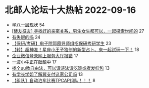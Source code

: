 # 北邮人论坛十大热帖 2022-09-16

- [学八一层现状](https://bbs.byr.cn/article/Picture/3329442) 54
- [[替友征友] 寻找好的亲密关系，男生女生都可以，一起探索世间的](https://bbs.byr.cn/article/Friends/2030303) 27
- [有失眠的吗](https://bbs.byr.cn/article/Talking/6364289) 24
- [【保研/考研】电子院郭霞导师组招保研考研学生](https://bbs.byr.cn/article/AimGraduate/1219182) 23
- [【转】超神准！星座小王子独创的新型占卜、來一起試玩一下！](https://bbs.byr.cn/article/Constellations/326533) 18
- [企业微信登录网上服务大厅报错](https://bbs.byr.cn/article/BUPTNet/107833) 17
- [一波小牛正在酝酿中](https://bbs.byr.cn/article/Financial/82121) 17
- [找个uu教自由泳，可以请游泳请吃饭或者发红包](https://bbs.byr.cn/article/Swim/130161) 13
- [有学长学姐了解翼支付这家公司吗](https://bbs.byr.cn/article/Job/2171380) 13
- [【组队】自动泊车比赛TPCAP组队！！！](https://bbs.byr.cn/article/ACM_ICPC/100677) 8


